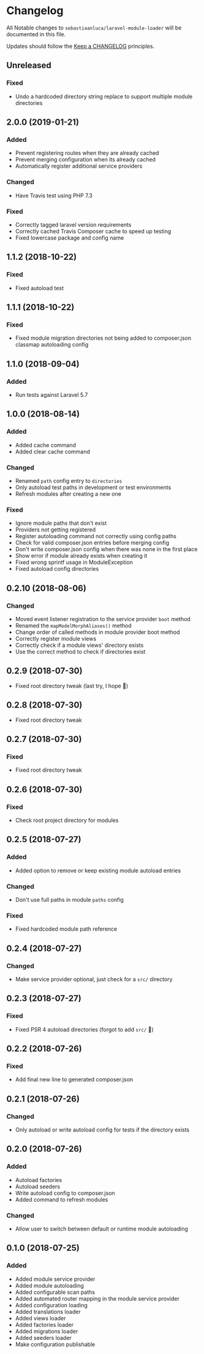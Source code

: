 # Changelog

All Notable changes to `sebastiaanluca/laravel-module-loader` will be documented in this file.

Updates should follow the [Keep a CHANGELOG](http://keepachangelog.com/) principles.

## Unreleased

### Fixed

- Undo a hardcoded directory string replace to support multiple module directories

## 2.0.0 (2019-01-21)

### Added

- Prevent registering routes when they are already cached
- Prevent merging configuration when its already cached
- Automatically register additional service providers

### Changed

- Have Travis test using PHP 7.3

### Fixed

- Correctly tagged laravel version requirements
- Correctly cached Travis Composer cache to speed up testing
- Fixed lowercase package and config name

## 1.1.2 (2018-10-22)

### Fixed

- Fixed autoload test

## 1.1.1 (2018-10-22)

### Fixed

- Fixed module migration directories not being added to composer.json classmap autoloading config

## 1.1.0 (2018-09-04)

### Added

- Run tests against Laravel 5.7

## 1.0.0 (2018-08-14)

### Added

- Added cache command
- Added clear cache command

### Changed

- Renamed `path` config entry to `directories`
- Only autoload test paths in development or test environments
- Refresh modules after creating a new one

### Fixed

- Ignore module paths that don't exist
- Providers not getting registered
- Register autoloading command not correctly using config paths
- Check for valid composer.json entries before merging config
- Don't write composer.json config when there was none in the first place
- Show error if module already exists when creating it
- Fixed wrong sprintf usage in ModuleException
- Fixed autoload config directories

## 0.2.10 (2018-08-06)

### Changed

- Moved event listener registration to the service provider `boot` method
- Renamed the `mapModelMorphAliases()` method
- Change order of called methods in module provider boot method
- Correctly register module views
- Correctly check if a module views' directory exists
- Use the correct method to check if directories exist

## 0.2.9 (2018-07-30)

- Fixed root directory tweak (last try, I hope 💩)

## 0.2.8 (2018-07-30)

- Fixed root directory tweak

## 0.2.7 (2018-07-30)

### Fixed

- Fixed root directory tweak

## 0.2.6 (2018-07-30)

### Fixed

- Check root project directory for modules

## 0.2.5 (2018-07-27)

### Added

- Added option to remove or keep existing module autoload entries

### Changed

- Don't use full paths in module `paths` config

### Fixed

- Fixed hardcoded module path reference

## 0.2.4 (2018-07-27)

### Changed

- Make service provider optional, just check for a `src/` directory

## 0.2.3 (2018-07-27)

### Fixed

- Fixed PSR 4 autoload directories (forgot to add `src/` 👀)

## 0.2.2 (2018-07-26)

### Fixed

- Add final new line to generated composer.json

## 0.2.1 (2018-07-26)

### Changed

- Only autoload or write autoload config for tests if the directory exists

## 0.2.0 (2018-07-26)

### Added

- Autoload factories
- Autoload seeders
- Write autoload config to composer.json
- Added command to refresh modules

### Changed

- Allow user to switch between default or runtime module autoloading 

## 0.1.0 (2018-07-25)

### Added

- Added module service provider
- Added module autoloading
- Added configurable scan paths
- Added automated router mapping in the module service provider
- Added configuration loading
- Added translations loader
- Added views loader
- Added factories loader
- Added migrations loader
- Added seeders loader
- Make configuration publishable
